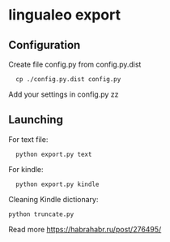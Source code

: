 lingualeo export
================

## Configuration
Create file config.py from config.py.dist
```
  cp ./config.py.dist config.py
```
Add your settings in config.py
zz
## Launching
For text file:
```
  python export.py text
```
For kindle:
```
  python export.py kindle
```

Сleaning Kindle dictionary:
```
python truncate.py
```
Read more https://habrahabr.ru/post/276495/
